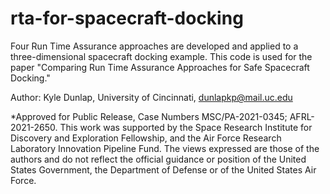 # rta-for-spacecraft-docking
Four Run Time Assurance approaches are developed and applied to a three-dimensional spacecraft docking example. This code is used for the paper "Comparing Run Time Assurance Approaches for Safe Spacecraft Docking."

Author: Kyle Dunlap, University of Cincinnati, dunlapkp@mail.uc.edu

*Approved for Public Release, Case Numbers MSC/PA-2021-0345; AFRL-2021-2650. This work was supported by the Space Research Institute for Discovery and Exploration Fellowship, and the Air Force Research Laboratory Innovation Pipeline Fund. The views expressed are those of the authors and do not reflect the official guidance or position of the United States Government, the Department of Defense or of the United States Air Force.
